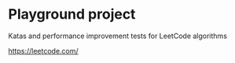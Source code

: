# Playground project

Katas and performance improvement tests for LeetCode algorithms

https://leetcode.com/

